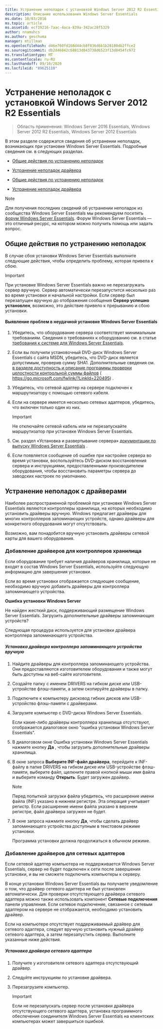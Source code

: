 ```yaml
---
title: Устранение неполадок с установкой Windows Server 2012 R2 Essentials
description: Описание использования Windows Server Essentials
ms.date: 10/03/2016
ms.topic: article
ms.assetid: ecf19216-7aac-4aca-839a-342ac28f5329
author: nnamuhcs
ms.author: geschuma
manager: mtillman
ms.openlocfilehash: d46e760fd168d44cb8f036d6b1b28180db2ffce2
ms.sourcegitcommit: db2d46842c68813d043738d6523f13d8454fc972
ms.translationtype: MT
ms.contentlocale: ru-RU
ms.lasthandoff: 09/10/2020
ms.locfileid: "89625110"
---
```

# <a name="troubleshoot-windows-server-essentials-installation"></a>Устранение неполадок с установкой Windows Server 2012 R2 Essentials

>Область применения: Windows Server 2016 Essentials, Windows Server 2012 R2 Essentials, Windows Server 2012 Essentials

В этом разделе содержатся сведения об устранении неполадок, возникающих при установке Windows Server Essentials. Подробные сведения см. в следующих разделах.


-   [Общие действия по устранению неполадок](Troubleshoot-Windows-Server-Essentials-installation.md#BKMK_GeneralTroubleshootingSteps)

-   [Устранение неполадок драйвера](Troubleshoot-Windows-Server-Essentials-installation.md#BKMK_TroubleshootDrivers)

-   [Общие действия по устранению неполадок](Troubleshoot-Windows-Server-Essentials-installation.md#BKMK_GeneralTroubleshootingSteps)

-   [Устранение неполадок драйвера](Troubleshoot-Windows-Server-Essentials-installation.md#BKMK_TroubleshootDrivers)


> [!NOTE]
>  Для получения последних сведений об устранении неполадок из сообщества Windows Server Essentials мы рекомендуем посетить [форум Windows Server Essentials](/answers/topics/windows-server-essentials.html/threads). Форум Windows Server Essentials — это отличный ресурс, на котором можно получить помощь или задать вопрос.

##  <a name="general-troubleshooting-steps"></a><a name="BKMK_GeneralTroubleshootingSteps"></a> Общие действия по устранению неполадок
 В случае сбоя установки Windows Server Essentials выполните следующие действия, чтобы определить проблему, которая привела к сбою.

> [!IMPORTANT]
>  При установке Windows Server Essentials важно не перезагружать сервер вручную. Сервер автоматически перезапустится несколько раз во время установки и начальной настройки. Если сервер был перезапущен вручную до отображения сообщения **Сервер успешно установлен**, возможно, это действие привело к прерыванию и сбою установки.

#### <a name="to-identify-issues-in-a-failed-installation-of-windows-server-essentials"></a>Выявление проблем в неудачной установке Windows Server Essentials

1.  Убедитесь, что оборудование сервера соответствует минимальным требованиям. Сведения о требованиях к оборудованию см. в статье [требования к системе для Windows Server Essentials](../get-started/system-requirements.md).

2.  Если вы получили установочный DVD-диск Windows Server Essentials с сайта MSDN, убедитесь, что DVD-диск является допустимым, проверив сумму SHA1. Дополнительные сведения см. [в разделе доступность и описание программы проверки целостности контрольной суммы файлов](https://go.microsoft.com/fwlink/?LinkId=220495) ( https://go.microsoft.com/fwlink/?LinkId=220495) .

3.  Убедитесь, что сетевой адаптер на сервере подключен к маршрутизатору с помощью сетевого кабеля.

4.  Если на сервере имеется несколько сетевых адаптеров, убедитесь, что включен только один из них.

    > [!IMPORTANT]
    >  Не отключайте сетевой кабель или не перезапускайте маршрутизатор при установке Windows Server Essentials.

5.  См. раздел «Установка и развертывание сервера» [документации по выпуску Windows Server Essentials](../get-started/release-notes.md) .

6.  Если появляется сообщение об ошибке при настройке сервера во время установки, воспользуйтесь DVD-диском восстановления сервера и инструкциями, предоставленными производителем оборудования, чтобы восстановить параметры сервера до заводских настроек по умолчанию.

##  <a name="troubleshoot-driver-issues"></a><a name="BKMK_TroubleshootDrivers"></a> Устранение неполадок с драйверами
 Наиболее распространенной проблемой при установке Windows Server Essentials являются контроллеры хранилища, на которых необходимо установить драйверы вручную. Windows предлагает драйверы для многих контроллеров запоминающих устройств, однако драйверы для конкретного оборудования могут отсутствовать.

 Возможно, вам понадобится вручную установить драйверы сетевой карты для вашего оборудования.

###  <a name="adding-drivers-for-storage-controllers"></a><a name="BKMK_StorageDrivers"></a> Добавление драйверов для контроллеров хранилища
 Если оборудование требует наличия драйверов хранилища, которые не входят в состав Windows Server Essentials, используйте следующую информацию для завершения установки.

 Если во время установки отображается следующее сообщение, необходимо вручную добавить драйверы для контроллера запоминающего устройства.

 **Ошибка установки Windows Server**

 Не найден жесткий диск, поддерживающий размещение Windows Server Essentials. Загрузить дополнительные драйверы запоминающих устройств?

 Следующая процедура используется для установки драйвера контроллера запоминающего устройства.

##### <a name="to-manually-install-a-storage-controller-driver"></a>Установка драйвера контроллера запоминающего устройства вручную

1. Найдите драйверы для контроллера запоминающего устройства. Они предоставляются изготовителем оборудования и также могут быть доступны на веб-сайте изготовителя.

2. Создайте папку с именем DRIVERS на гибком диске или USB-устройстве флэш-памяти, а затем скопируйте драйверы в папку.

3. Подключите к компьютеру дисковод гибких дисков или USB-устройство флэш-памяти с драйверами.

4. Загрузите компьютер с DVD-диска Windows Server Essentials.

    Если какие-либо драйверы контроллера хранилища отсутствуют, отображается диалоговое окно "ошибка установки Windows Server Essentials".

5. В диалоговом окне Ошибка установки Windows Server Essentials нажмите кнопку **Да** , чтобы загрузить дополнительные драйверы хранилища.

6. В окне запроса **Выберите INF-файл драйвера**, перейдите к INF-файлу в папке DRIVERS на гибком диске или USB-устройстве флэш-памяти, выберите файл, щелкните правой кнопкой мыши имя файла и выберите команду **Открыть**. Будет загружен драйвер.

   > [!NOTE]
   >  Перед попыткой загрузки файла убедитесь, что расширение имени файла (INF) указано в нижнем регистре. Эта операция учитывает регистр. Если расширение имени файла указано в верхнем регистре, файл драйвера загружен не будет.

7. В окне запроса нажмите кнопку **Да**, чтобы сделать драйвер запоминающего устройства доступным в текстовом режиме установки.

   Программа установки должна продолжаться в обычном режиме.

###  <a name="adding-drivers-for-network-adapters"></a><a name="BKMK_AddingNICdrivers"></a> Добавление драйверов для сетевых адаптеров
 Если сетевой адаптер компьютера не поддерживается Windows Server Essentials, сервер не будет подключен к сети после завершения установки, и вы не сможете подключить компьютеры к серверу.

 В конце установки Windows Server Essentials вы получаете уведомление о том, что драйвер сетевого адаптера не был установлен автоматически. Для проверки отсутствующего драйвера сетевого адаптера можно также использовать компонент **Сетевые подключения** панели управления. Если сетевое подключение, связанное с сетевым адаптером на сервере не отображается, необходимо установить драйвер.

 Если на компьютере отсутствует поддерживаемый драйвер для сетевого адаптера, следует вручную установить нужный драйвер сетевого адаптера, а затем перезапустить сервер. Выполните указанные ниже действия.

##### <a name="to-install-a-network-adapter-driver"></a>Установка драйвера сетевого адаптера

1.  Получите у изготовителя сетевого адаптера отсутствующий драйвер.

2.  Следуйте инструкциям по установке драйвера.

3.  Перезагрузите компьютер.

    > [!IMPORTANT]
    >  Если не перезапускать сервер после установки драйвера отсутствующего сетевого адаптера, установка программного обеспечения соединителя Windows Server Essentials на клиентских компьютерах может завершиться ошибкой.